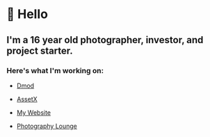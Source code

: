 # 👋 Hello


## I'm a 16 year old photographer, investor, and project starter.

### Here's what I'm working on:

- [Dmod](https://dmod.gg)

- [AssetX](https://assetx.org)

- [My Website](https://vagabondit.surge.sh)

- [Photography Lounge](https://discord.gg/Photography)

